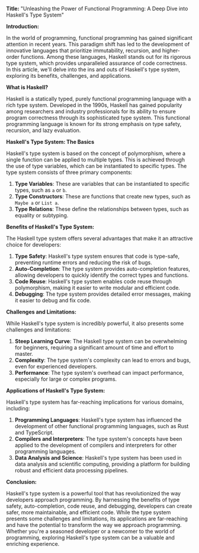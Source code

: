 **Title:** "Unleashing the Power of Functional Programming: A Deep Dive into Haskell's Type System"

**Introduction:**

In the world of programming, functional programming has gained significant attention in recent years. This paradigm shift has led to the development of innovative languages that prioritize immutability, recursion, and higher-order functions. Among these languages, Haskell stands out for its rigorous type system, which provides unparalleled assurance of code correctness. In this article, we'll delve into the ins and outs of Haskell's type system, exploring its benefits, challenges, and applications.

**What is Haskell?**

Haskell is a statically typed, purely functional programming language with a rich type system. Developed in the 1990s, Haskell has gained popularity among researchers and industry professionals for its ability to ensure program correctness through its sophisticated type system. This functional programming language is known for its strong emphasis on type safety, recursion, and lazy evaluation.

**Haskell's Type System: The Basics**

Haskell's type system is based on the concept of polymorphism, where a single function can be applied to multiple types. This is achieved through the use of type variables, which can be instantiated to specific types. The type system consists of three primary components:

1. **Type Variables**: These are variables that can be instantiated to specific types, such as `a` or `b`.
2. **Type Constructors**: These are functions that create new types, such as `Maybe a` or `List a`.
3. **Type Relations**: These define the relationships between types, such as equality or subtyping.

**Benefits of Haskell's Type System:**

The Haskell type system offers several advantages that make it an attractive choice for developers:

1. **Type Safety**: Haskell's type system ensures that code is type-safe, preventing runtime errors and reducing the risk of bugs.
2. **Auto-Completion**: The type system provides auto-completion features, allowing developers to quickly identify the correct types and functions.
3. **Code Reuse**: Haskell's type system enables code reuse through polymorphism, making it easier to write modular and efficient code.
4. **Debugging**: The type system provides detailed error messages, making it easier to debug and fix code.

**Challenges and Limitations:**

While Haskell's type system is incredibly powerful, it also presents some challenges and limitations:

1. **Steep Learning Curve**: The Haskell type system can be overwhelming for beginners, requiring a significant amount of time and effort to master.
2. **Complexity**: The type system's complexity can lead to errors and bugs, even for experienced developers.
3. **Performance**: The type system's overhead can impact performance, especially for large or complex programs.

**Applications of Haskell's Type System:**

Haskell's type system has far-reaching implications for various domains, including:

1. **Programming Languages**: Haskell's type system has influenced the development of other functional programming languages, such as Rust and TypeScript.
2. **Compilers and Interpreters**: The type system's concepts have been applied to the development of compilers and interpreters for other programming languages.
3. **Data Analysis and Science**: Haskell's type system has been used in data analysis and scientific computing, providing a platform for building robust and efficient data processing pipelines.

**Conclusion:**

Haskell's type system is a powerful tool that has revolutionized the way developers approach programming. By harnessing the benefits of type safety, auto-completion, code reuse, and debugging, developers can create safer, more maintainable, and efficient code. While the type system presents some challenges and limitations, its applications are far-reaching and have the potential to transform the way we approach programming. Whether you're a seasoned developer or a newcomer to the world of programming, exploring Haskell's type system can be a valuable and enriching experience.